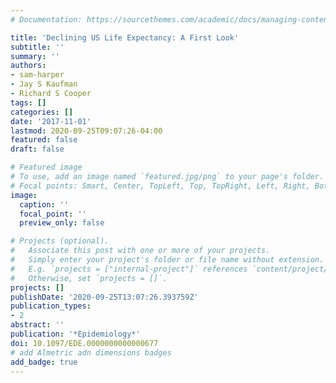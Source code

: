 ```yaml
---
# Documentation: https://sourcethemes.com/academic/docs/managing-content/

title: 'Declining US Life Expectancy: A First Look'
subtitle: ''
summary: ''
authors:
- sam-harper
- Jay S Kaufman
- Richard S Cooper
tags: []
categories: []
date: '2017-11-01'
lastmod: 2020-09-25T09:07:26-04:00
featured: false
draft: false

# Featured image
# To use, add an image named `featured.jpg/png` to your page's folder.
# Focal points: Smart, Center, TopLeft, Top, TopRight, Left, Right, BottomLeft, Bottom, BottomRight.
image:
  caption: ''
  focal_point: ''
  preview_only: false

# Projects (optional).
#   Associate this post with one or more of your projects.
#   Simply enter your project's folder or file name without extension.
#   E.g. `projects = ["internal-project"]` references `content/project/deep-learning/index.md`.
#   Otherwise, set `projects = []`.
projects: []
publishDate: '2020-09-25T13:07:26.393759Z'
publication_types:
- 2
abstract: ''
publication: '*Epidemiology*'
doi: 10.1097/EDE.0000000000000677
# add Almetric adn dimensions badges
add_badge: true
---
```

